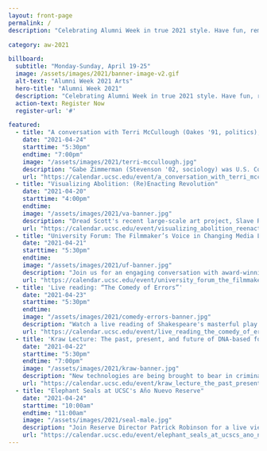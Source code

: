 ```yaml
---
layout: front-page
permalink: /
description: "Celebrating Alumni Week in true 2021 style. Have fun, remember your roots, reignite your passions, and connect like never before as our first virtual Alumni Week zooms you back to campus."

category: aw-2021

billboard:
  subtitle: "Monday-Sunday, April 19-25"
  image: /assets/images/2021/banner-image-v2.gif
  alt-text: "Alumni Week 2021 Arts"
  hero-title: "Alumni Week 2021"
  description: "Celebrating Alumni Week in true 2021 style. Have fun, remember your roots, reignite your passions, and connect like never before as our first virtual Alumni Week zooms you back to campus."
  action-text: Register Now
  register-url: '#'

featured:
  - title: "A conversation with Terri McCullough (Oakes '91, politics), chief of staff to Nancy Pelosi, in memory of Gabe Zimmerman (Stevenson '02, sociology)"
    date: "2021-04-24"
    starttime: "5:30pm"
    endtime: "7:00pm"
    image: "/assets/images/2021/terri-mccullough.jpg"
    description: "Gabe Zimmerman (Stevenson '02, sociology) was U.S. Congresswoman Gabby Giffords's community outreach director."
    url: "https://calendar.ucsc.edu/event/a_conversation_with_terri_mccullough_oakes_90_politics_chief_of_staff_to_nancy_pelosi_in_memory_of_gabe_zimmerman_stevenson_02_sociology#.YF1Y8i2cbOR"
  - title: "Visualizing Abolition: (Re)Enacting Revolution"
    date: "2021-04-20"
    starttime: "4:00pm"
    endtime: 
    image: "/assets/images/2021/va-banner.jpg"
    description: "Dread Scott's recent large-scale art project, Slave Rebellion Reenactment, was a community-engaged performance reenacting the largest rebellion of enslaved people in U.S. history. Prof. Gray, UC Davis, will join him in conversation about art, revolution, and reenactments."
    url: "https://calendar.ucsc.edu/event/visualizing_abolition_reenacting_revolution#.YEKdh5NKhH0"
  - title: "University Forum: The Filmmaker’s Voice in Changing Media Landscape"
    date: "2021-04-21"
    starttime: "5:30pm"
    endtime: 
    image: "/assets/images/2021/uf-banner.jpg"
    description: "Join us for an engaging conversation with award-winning filmmakers and professors in the Social Documentation MFA program Jacqueline Olive and Jennifer Maytorena Taylor, whose most recent feature documentaries are Always in Season and For the Love of Rutland."
    url: "https://calendar.ucsc.edu/event/university_forum_the_filmmakers_voice_in_changing_media_landscape#.YEZlxi9h3OR"
  - title: 'Live reading: “The Comedy of Errors”'
    date: "2021-04-23"
    starttime: "5:30pm"
    endtime: 
    image: "/assets/images/2021/comedy-errors-banner.jpg"
    description: "Watch a live reading of Shakespeare's masterful play “The Comedy of Errors” directed by theater arts professor Danny Scheie and featuring special guests, including illustrious alumni and fabulous friends."
    url: "https://calendar.ucsc.edu/event/live_reading_the_comedy_of_errors#.YEZluS9h3OR"
  - title: 'Kraw Lecture: The past, present, and future of DNA-based forensics'
    date: "2021-04-22"
    starttime: "5:30pm"
    endtime: "7:00pm"
    image: "/assets/images/2021/kraw-banner.jpg"
    description: "New technologies are being brought to bear in criminal justice. The existence of community databases of DNA information have enabled a new approach, forensic genetic genealogy, for identifying suspects in violent crimes."
    url: "https://calendar.ucsc.edu/event/kraw_lecture_the_past_present_and_future_of_dna-based_forensics#.YFjxqy2cbOR"
  - title: "Elephant Seals at UCSC's Año Nuevo Reserve"
    date: "2021-04-24"
    starttime: "10:00am"
    endtime: "11:00am"
    image: "/assets/images/2021/seal-male.jpg"
    description: "Join Reserve Director Patrick Robinson for a live view of the elephant seal colony at Año Nuevo."
    url: "https://calendar.ucsc.edu/event/elephant_seals_at_ucscs_ano_nuevo_reserve#.YGYLii2cbOS"
---
```




